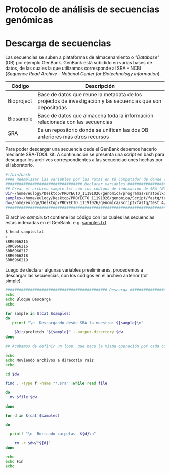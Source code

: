 Protocolo de análisis de secuencias genómicas 
=======================================


# Descarga de secuencias 

Las secuencias se suben a plataformas de almacenamiento o *"Database"* (DB) por ejemplo GenBank. GenBank está subidido en varias bases de datos, de las cuales la que utilizamos corresponde al SRA - NCBI (*Sequence Read Archive - National Center for Biotechnology information*). 

| **Código** | **Descripción** |
|---------------|------------|
| Bioproject | Base de datos que reune la metadata de los projectos de investigación y las secuencias que son depositadas|
| Biosample  | Base de datos que almacena toda la información relacionada con las secuencias|
| SRA        | Es un repositorio donde se unifican las dos DB anteriores más otros recursos |
 
Para poder descargar una secuencia dede el GenBank debemos hacerlo mediante SRA-TOOL kit. A continuación se presenta una script en bash para descargar los archivos correspondientes a las secuenciaciones hechas por el laboratorio. 


```Bash
#!/bin/bash
#### Reemplazar las variables por las rutas en tú computador de donde se encuntran los archivos
################################## Declarar variables ###################################################
## Crear el archivo sample.txt con los códigos de indexación de SRA (NCBI)
Dir=/home/eulogy/Desktop/PROYECTO_11191026/genomica/programas/sratoolkit.2.11.3-ubuntu64/bin
samples=/home/eulogy/Desktop/PROYECTO_11191026/genomica/Script/fastq/test_4/samples.txt
dw=/home/eulogy/Desktop/PROYECTO_11191026/genomica/Script/fastq/test_4/SRA
##############################################################################################################
```

El archivo *sample.txt* contiene los código con los cuales las secuencias estás indexadas en el GenBank. 
e.g. [samples.txt](https://github.com/Eulogy320/MBfR-Lab/files/8268830/samples.txt)

```Bash
$ head sample.txt 
>
SRR6966215
SRR6966216
SRR6966217
SRR6966218
SRR6966219
```

Luego de declarar algunas variables preeliminares, procedemos a descargar las secuencias, con los códigos en el archivo anterior (txt simple).

```Bash
############################################# Descarga #######################################################
echo 
echo Bloque Descarga
echo

for sample in $(cat $samples)
do
   printf "\n  Descargando desde SRA la muestra: ${sample}\n"
    
    $Dir/prefetch "${sample}" --output-directory $dw                   
done

## Acabamos de definir un loop, que hace la misma operación por cada código dentro de sample.txt
           
echo 
echo Moviendo archivos a direcotio raiz
echo

cd $dw

find . -type f -name "*.sra" |while read file

do
  mv $file $dw

done

for d in $(cat $samples)

do 

  printf "\n  Borrando carpetas  ${d}\n"

    rm -r $dw/"${d}"
done

echo 
echo Fin
echo
```
